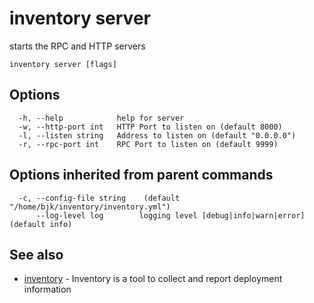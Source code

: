 # inventory server

starts the RPC and HTTP servers

```
inventory server [flags]
```

## Options

```
  -h, --help            help for server
  -w, --http-port int   HTTP Port to listen on (default 8000)
  -l, --listen string   Address to listen on (default "0.0.0.0")
  -r, --rpc-port int    RPC Port to listen on (default 9999)
```

## Options inherited from parent commands

```
  -c, --config-file string    (default "/home/bjk/inventory/inventory.yml")
      --log-level log        logging level [debug|info|warn|error] (default info)
```

## See also

* [inventory](inventory.md)	 - Inventory is a tool to collect and report deployment information

